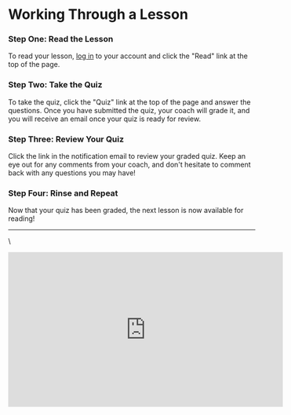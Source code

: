 # Working Through a Lesson

### Step One: Read the Lesson

To read your lesson, [log in](https://biblefirst.online/en/sign_in) to your account and click the "Read" link at the top of the page.

### Step Two: Take the Quiz

To take the quiz, click the "Quiz" link at the top of the page and answer the questions. Once you have submitted the quiz, your coach will grade it, and you will receive an email once your quiz is ready for review.

### Step Three: Review Your Quiz

Click the link in the notification email to review your graded quiz. Keep an eye out for any comments from your coach, and don't hesitate to comment back with any questions you may have!

### Step Four: Rinse and Repeat

Now that your quiz has been graded, the next lesson is now available for reading!

***
\
<iframe width="560" height="315" src="https://www.youtube-nocookie.com/embed/CSIP8_vp95A" frameborder="0" allow="accelerometer; autoplay; clipboard-write; encrypted-media; gyroscope; picture-in-picture" allowfullscreen></iframe>

